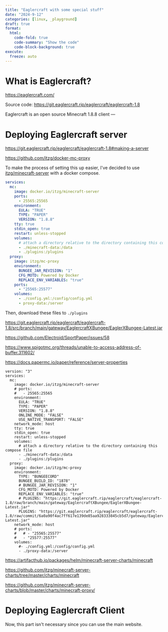 ```yaml
---
title: "Eaglercraft with some special stuff"
date: "2024-9-12"
categories: [linux, _playground]
draft: true
format:
  html:
    code-fold: true
    code-summary: "Show the code"
    code-block-background: true
execute:
  freeze: auto
---
```



# What is Eaglercraft?

<https://eaglercraft.com/>

Source code: <https://git.eaglercraft.rip/eaglercraft/eaglercraft-1.8>

Eaglercraft is an open source Minecraft 1.8.8 client —


# Deploying Eaglercraft server

<https://git.eaglercraft.rip/eaglercraft/eaglercraft-1.8#making-a-server>

https://github.com/itzg/docker-mc-proxy


To make the process of setting this up easier, I've decided to use [itzg/minecraft-server](https://hub.docker.com/r/itzg/minecraft-server) with a docker compose.

```{.yaml filename='docker-compose.yml'}
services:
  mc:
    image: docker.io/itzg/minecraft-server
    ports:
      - 25565:25565
    environment:
      EULA: "TRUE"
      TYPE: "PAPER"
      VERSION: "1.8.8"
    tty: true
    stdin_open: true
    restart: unless-stopped
    volumes:
      # attach a directory relative to the directory containing this compose file
      - ./minecraft-data:/data
      - ./plugins:/plugins
  proxy:
    image: itzg/mc-proxy
    environment:
      BUNGEE_JAR_REVISION: "1"
      CFG_MOTD: Powered by Docker
      REPLACE_ENV_VARIABLES: "true"
    ports:
      - "25565:25577"
    volumes:
      - ./config.yml:/config/config.yml
      - proxy-data:/server
```

Then, download these files to `./plugins`

<https://git.eaglercraft.rip/eaglercraft/eaglercraft-1.8/src/branch/main/gateway/EaglercraftXBungee/EaglerXBungee-Latest.jar>


https://github.com/Electroid/SportPaper/issues/58   

<https://www.spigotmc.org/threads/unable-to-access-address-of-buffer.311602/>

<https://docs.papermc.io/paper/reference/server-properties>


```{.yaml}
version: "3"
services:
  mc:
    image: docker.io/itzg/minecraft-server
    # ports:
    #   - 25565:25565
    environment:
      EULA: "TRUE"
      TYPE: "PAPER"
      VERSION: "1.8.8"
      ONLINE_MODE: "FALSE"
      USE_NATIVE_TRANSPORT: "FALSE"
    network_mode: host
    tty: true
    stdin_open: true
    restart: unless-stopped
    volumes:
      # attach a directory relative to the directory containing this compose file
      - ./minecraft-data:/data
      - ./plugins:/plugins
  proxy:
    image: docker.io/itzg/mc-proxy
    environment:
      TYPE: "BUNGEECORD"
      BUNGEE_BUILD_ID: "1878"
      # BUNGEE_JAR_REVISION: "1"
      CFG_MOTD: Powered by Docker
      REPLACE_ENV_VARIABLES: "true"
      # PLUGINS: "https://git.eaglercraft.rip/eaglercraft/eaglercraft-1.8/raw/branch/main/gateway/EaglercraftXBungee/EaglerXBungee-Latest.jar"
      PLUGINS: "https://git.eaglercraft.rip/eaglercraft/eaglercraft-1.8/raw/commit/6a0a90f4ac7ff617e139de85aa928333845cb5d7/gateway/EaglercraftXBungee/EaglerXBungee-Latest.jar"
    network_mode: host
    # ports:
    #   # - "25565:25577"
    #   - "25577:25577"
    volumes:
      #- ./config.yml:/config/config.yml
      - ./proxy-data:/server

```


https://artifacthub.io/packages/helm/minecraft-server-charts/minecraft

https://github.com/itzg/minecraft-server-charts/tree/master/charts/minecraft

https://github.com/itzg/minecraft-server-charts/blob/master/charts/minecraft-proxy/


# Deploying Eaglercraft Client

Now, this part isn't necessary since you can use the main website.